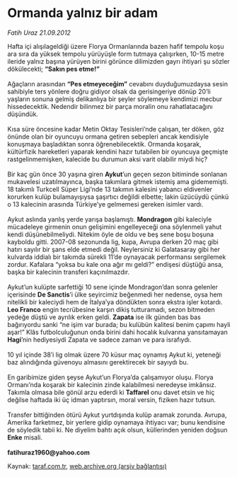 # Ormanda yalnız bir adam

*Fatih Uraz 21.09.2012*

<div class="yazi">Hafta içi alışılageldiği üzere Florya Ormanlarında bazen hafif tempolu koşu ara sıra da yüksek tempolu yürüyüşle form tutmaya çalışırken, 10-15 metre ileride yalnız başına yürüyen birini görünce dilimizden gayrı ihtiyari şu sözler dökülecekti; <b>“Sakın pes etme!”</b> <br/><br/>Ağaçların arasından <b>“Pes etmeyeceğim”</b> cevabını duyduğumuzdaysa sesin sahibiyle ters yönlere doğru gidiyor olsak da gerisingeriye dönüp 20’li yaşların sonuna gelmiş delikanlıya bir şeyler söylemeye kendimizi mecbur hissedecektik. Nedendir bilinmez bir parça moralin onu rahatlatacağını düşündük. <br/><br/>Kısa süre öncesine kadar Metin Oktay Tesisleri’nde çalışan, ter döken, göz önünde olan bir oyuncuyu ormana getiren sebepleri ancak kendisiyle konuşmaya başladıktan sonra öğrenebilecektik. Ormanda koşarak, kültürfizik hareketleri yaparak kendini hazır tutabilen bir oyuncuya geçmişte rastgelinmemişken, kalecide bu durumun aksi varit olabilir miydi hiç? <br/><br/>Bir kaç gün önce 30 yaşına giren <b>Aykut</b>’un geçen sezon bitiminde sonlanan mukavelesi uzatılmayınca, başka takımlara gitmek istemiş ama gidememişti. 18 takımlı Turkcell Süper Ligi’nde 13 takımın kalesini yabancı eldivenler korurken kulüp bulamayışıysa şaşırtıcı değildi elbette; lakin üzücüydü çünkü o 13 kalecinin arasında Türkiye’ye gelmemesi gereken isimler vardı. <br/><br/>Aykut aslında yanlış yerde yarışa başlamıştı. <b>Mondragon</b> gibi kaleciyle mücadeleye girmenin onun gelişimini engelleyeceği ona söylenmeli yahut kendi düşünebilmeliydi. Nitekim öyle de oldu ve beş sene boşu boşuna kayboldu gitti. 2007-08 sezonunda lig, kupa, Avrupa derken 20 maç gibi hatırı sayılır bir şans elde etmedi değil. Neylersiniz ki Galatasaray gibi her kulvarda iddialı bir takımda sürekli 11’de oynayacak performansı sergilemek zordur. Kafalara “yoksa bu kale ona ağır mı geldi?” endişesi düştüğü ansa, başka bir kalecinin transferi kaçınılmazdır. <br/><br/>Aykut’un kulüpte sarfettiği 10 sene içinde Mondragon’dan sonra gelenler içerisinde <b>De Sanctis</b>’i ülke seyircimiz beğenmedi her nedense, oysa hem nitelikli bir kaleciydi hem de İtalya’ya döndükten sonra ekstra işler kotardı. <b>Leo Franco</b> engin tecrübesine karşın dikiş tutturamadı, sezon bitmeden yedeğe düştü ve ayrılık erken geldi. <b>Zapata</b> ise ilk günden bas bas bağırıyordu sanki “ne işim var burada; bu kulübün kalitesi benim çapımı hayli aşar!” Klâs futbolculuğunun onda birini dahi hocalık kulvarına yansıtamayan <b>Hagi</b>’nin hediyesiydi Zapata ve sadece zaman ve para israfıydı. <br/><br/>10 yıl içinde 38’i lig olmak üzere 70 küsur maç oynamış Aykut  ki, yeteneği baz alındığında güvenoyu almasını gerektirecek bir sayıydı bu. <br/><br/>En garibimize giden şeyse Aykut’un Florya’da çalışamıyor oluşu. Florya Ormanı’nda koşarak bir kalecinin zinde kalabilmesi neredeyse imkânsız. Takımla olmasa bile gönül arzu ederdi ki <b>Taffarel</b> onu davet etsin ve hiç değilse haftada iki üç idman yaptırsın, moral versin, fiziken hazır tutsun. <br/><br/>Transfer bittiğinden ötürü Aykut yurtdışında kulüp aramak zorunda. Avrupa, Amerika farketmez, bir yerlere gidip oynamaya ihtiyacı var; bunu kendisine de söyledik tabii ki. Ne diyelim bahtı açık olsun, küllerinden yeniden doğsun <b>Enke</b> misali. <b><br/><br/>fatihuraz1960@yahoo.com</b>
</div>

Kaynak: [taraf.com.tr](http://www.taraf.com.tr/fatih-uraz/makale-ormanda-yalniz-bir-adam.htm), [web.archive.org (arşiv bağlantısı)](http://web.archive.org/web/20131107141258/http://www.taraf.com.tr/fatih-uraz/makale-ormanda-yalniz-bir-adam.htm)
